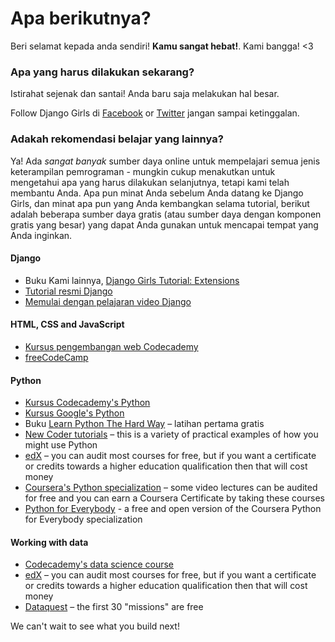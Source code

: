 # Apa berikutnya?

Beri selamat kepada anda sendiri! **Kamu sangat hebat!**. Kami bangga! <3

### Apa yang harus dilakukan sekarang?

Istirahat sejenak dan santai! Anda baru saja melakukan hal besar.

Follow Django Girls di [Facebook](http://facebook.com/djangogirls) or [Twitter](https://twitter.com/djangogirls) jangan sampai ketinggalan.

### Adakah rekomendasi belajar yang lainnya?

Ya! Ada *sangat banyak* sumber daya online untuk mempelajari semua jenis keterampilan pemrograman - mungkin cukup menakutkan untuk mengetahui apa yang harus dilakukan selanjutnya, tetapi kami telah membantu Anda. Apa pun minat Anda sebelum Anda datang ke Django Girls, dan minat apa pun yang Anda kembangkan selama tutorial, berikut adalah beberapa sumber daya gratis (atau sumber daya dengan komponen gratis yang besar) yang dapat Anda gunakan untuk mencapai tempat yang Anda inginkan.

#### Django

- Buku Kami lainnya, [Django Girls Tutorial: Extensions](https://tutorial-extensions.djangogirls.org/)
- [Tutorial resmi Django](https://docs.djangoproject.com/en/2.2/intro/tutorial01/)
- [Memulai dengan pelajaran video Django](http://www.gettingstartedwithdjango.com/)

#### HTML, CSS and JavaScript

- [Kursus pengembangan web Codecademy](https://www.codecademy.com/learn/paths/web-development)
- [freeCodeCamp](https://www.freecodecamp.org/)

#### Python

- [Kursus Codecademy's Python](https://www.codecademy.com/learn/learn-python)
- [Kursus Google's Python](https://developers.google.com/edu/python/)
- Buku [Learn Python The Hard Way](http://learnpythonthehardway.org/book/) – latihan pertama gratis
- [New Coder tutorials](http://newcoder.io/tutorials/) – this is a variety of practical examples of how you might use Python
- [edX](https://www.edx.org/course?search_query=python) – you can audit most courses for free, but if you want a certificate or credits towards a higher education qualification then that will cost money
- [Coursera's Python specialization](https://www.coursera.org/specializations/python) – some video lectures can be audited for free and you can earn a Coursera Certificate by taking these courses
- [Python for Everybody](https://www.py4e.com/) - a free and open version of the Coursera Python for Everybody specialization

#### Working with data

- [Codecademy's data science course](https://www.codecademy.com/learn/paths/data-science)
- [edX](https://www.edx.org/course/?search_query=python&subject=Data%20Analysis%20%26%20Statistics) – you can audit most courses for free, but if you want a certificate or credits towards a higher education qualification then that will cost money
- [Dataquest](https://www.dataquest.io/) – the first 30 "missions" are free

We can't wait to see what you build next!